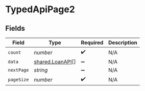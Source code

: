 # TypedApiPage2


## Fields

| Field                                                     | Type                                                      | Required                                                  | Description                                               |
| --------------------------------------------------------- | --------------------------------------------------------- | --------------------------------------------------------- | --------------------------------------------------------- |
| `count`                                                   | *number*                                                  | :heavy_check_mark:                                        | N/A                                                       |
| `data`                                                    | [shared.LoanAPI](../../../sdk/models/shared/loanapi.md)[] | :heavy_minus_sign:                                        | N/A                                                       |
| `nextPage`                                                | *string*                                                  | :heavy_minus_sign:                                        | N/A                                                       |
| `pageSize`                                                | *number*                                                  | :heavy_check_mark:                                        | N/A                                                       |